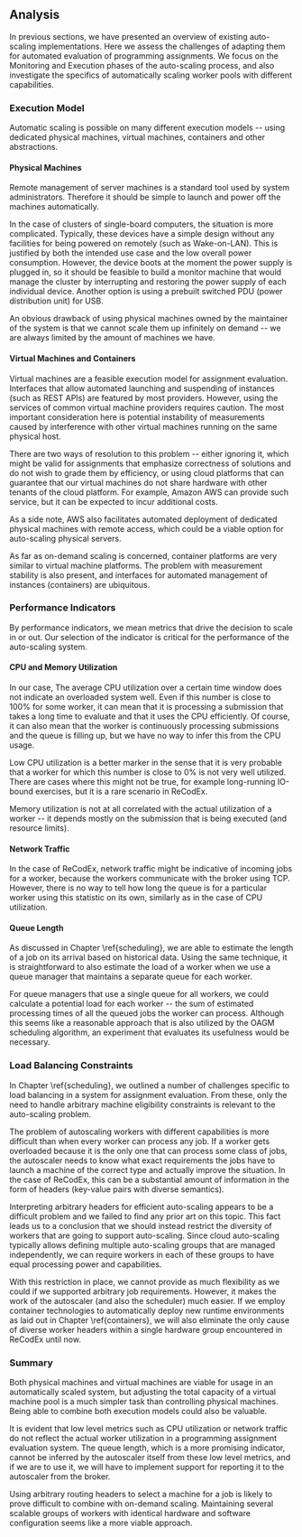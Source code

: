 ## Analysis

In previous sections, we have presented an overview of existing auto-scaling 
implementations. Here we assess the challenges of adapting them for automated 
evaluation of programming assignments. We focus on the Monitoring and Execution 
phases of the auto-scaling process, and also investigate the specifics of 
automatically scaling worker pools with different capabilities.

### Execution Model

Automatic scaling is possible on many different execution models -- using 
dedicated physical machines, virtual machines, containers and other 
abstractions.

#### Physical Machines

Remote management of server machines is a standard tool used by system 
administrators. Therefore it should be simple to launch and power off the 
machines automatically.

In the case of clusters of single-board computers, the situation is more 
complicated. Typically, these devices have a simple design without any 
facilities for being powered on remotely (such as Wake-on-LAN). This is 
justified by both the intended use case and the low overall power consumption.
However, the device boots at the moment the power supply is plugged in, so it 
should be feasible to build a monitor machine that would manage the cluster by 
interrupting and restoring the power supply of each individual device. Another 
option is using a prebuilt switched PDU (power distribution unit) for USB.

An obvious drawback of using physical machines owned by the maintainer of the 
system is that we cannot scale them up infinitely on demand -- we are always 
limited by the amount of machines we have.

#### Virtual Machines and Containers

Virtual machines are a feasible execution model for assignment evaluation. 
Interfaces that allow automated launching and suspending of instances (such as 
REST APIs) are featured by most providers. However, using the services of common 
virtual machine providers requires caution. The most important consideration 
here is potential instability of measurements caused by interference with other 
virtual machines running on the same physical host.

There are two ways of resolution to this problem -- either ignoring it, which 
might be valid for assignments that emphasize correctness of solutions and do 
not wish to grade them by efficiency, or using cloud platforms that can 
guarantee that our virtual machines do not share hardware with other tenants of 
the cloud platform. For example, Amazon AWS can provide such service, but it can 
be expected to incur additional costs.

As a side note, AWS also facilitates automated deployment of dedicated physical 
machines with remote access, which could be a viable option for auto-scaling 
physical servers.

As far as on-demand scaling is concerned, container platforms are very similar 
to virtual machine platforms. The problem with measurement stability is also 
present, and interfaces for automated management of instances (containers) are 
ubiquitous.

### Performance Indicators

By performance indicators, we mean metrics that drive the decision to scale in 
or out. Our selection of the indicator is critical for the performance of the 
auto-scaling system.

#### CPU and Memory Utilization

In our case, The average CPU utilization over a certain time window does not 
indicate an overloaded system well. Even if this number is close to 100% for 
some worker, it can mean that it is processing a submission that takes a long 
time to evaluate and that it uses the CPU efficiently. Of course, it can also 
mean that the worker is continuously processing submissions and the queue is 
filling up, but we have no way to infer this from the CPU usage.

Low CPU utilization is a better marker in the sense that it is very probable 
that a worker for which this number is close to 0% is not very well utilized. 
There are cases where this might not be true, for example long-running IO-bound 
exercises, but it is a rare scenario in ReCodEx.

Memory utilization is not at all correlated with the actual utilization of a 
worker -- it depends mostly on the submission that is being executed (and 
resource limits).

#### Network Traffic

In the case of ReCodEx, network traffic might be indicative of incoming jobs for 
a worker, because the workers communicate with the broker using TCP. However, 
there is no way to tell how long the queue is for a particular worker using this 
statistic on its own, similarly as in the case of CPU utilization.

#### Queue Length

As discussed in Chapter \ref{scheduling}, we are able to estimate the length of 
a job on its arrival based on historical data. Using the same technique, it is 
straightforward to also estimate the load of a worker when we use a queue 
manager that maintains a separate queue for each worker.

For queue managers that use a single queue for all workers, we could calculate a 
potential load for each worker -- the sum of estimated processing times of all 
the queued jobs the worker can process. Although this seems like a reasonable 
approach that is also utilized by the OAGM scheduling algorithm, an experiment 
that evaluates its usefulness would be necessary.

### Load Balancing Constraints

In Chapter \ref{scheduling}, we outlined a number of challenges specific to load 
balancing in a system for assignment evaluation. From these, only the need to 
handle arbitrary machine eligibility constraints is relevant to the auto-scaling 
problem.

The problem of autoscaling workers with different capabilities is more difficult 
than when every worker can process any job. If a worker gets overloaded because 
it is the only one that can process some class of jobs, the autoscaler needs to 
know what exact requirements the jobs have to launch a machine of the correct 
type and actually improve the situation. In the case of ReCodEx, this can be a 
substantial amount of information in the form of headers (key-value pairs with 
diverse semantics).

Interpreting arbitrary headers for efficient auto-scaling appears to be a 
difficult problem and we failed to find any prior art on this topic. This fact 
leads us to a conclusion that we should instead restrict the diversity of 
workers that are going to support auto-scaling. Since cloud auto-scaling 
typically allows defining multiple auto-scaling groups that are managed 
independently, we can require workers in each of these groups to have equal 
processing power and capabilities.

With this restriction in place, we cannot provide as much flexibility as we 
could if we supported arbitrary job requirements. However, it makes the work of 
the autoscaler (and also the scheduler) much easier. If we employ container 
technologies to automatically deploy new runtime environments as laid out in 
Chapter \ref{containers}, we will also eliminate the only cause of diverse 
worker headers within a single hardware group encountered in ReCodEx until now.

### Summary

Both physical machines and virtual machines are viable for usage in an 
automatically scaled system, but adjusting the total capacity of a virtual 
machine pool is a much simpler task than controlling physical machines. Being 
able to combine both execution models could also be valuable.

It is evident that low level metrics such as CPU utilization or network traffic 
do not reflect the actual worker utilization in a programming assignment 
evaluation system. The queue length, which is a more promising indicator, cannot 
be inferred by the autoscaler itself from these low level metrics, and if we are 
to use it, we will have to implement support for reporting it to the autoscaler 
from the broker.

Using arbitrary routing headers to select a machine for a job is likely to prove 
difficult to combine with on-demand scaling. Maintaining several scalable groups 
of workers with identical hardware and software configuration seems like a more 
viable approach.

